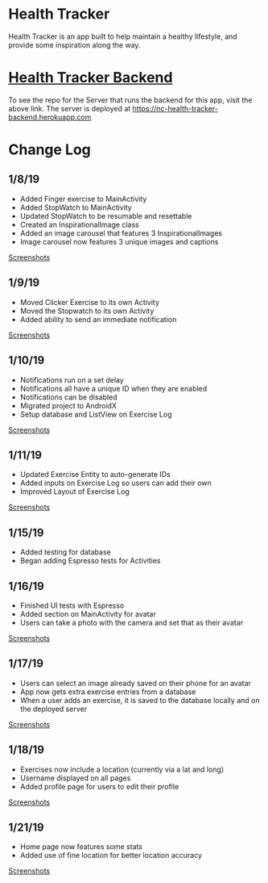 # Health Tracker
Health Tracker is an app built to help maintain a healthy lifestyle, and provide some inspiration along the way.

# [Health Tracker Backend](https://github.com/NJCrain/health-tracker-backend)
To see the repo for the Server that runs the backend for this app, visit the above link. The server is deployed at https://nc-health-tracker-backend.herokuapp.com

# Change Log
## 1/8/19
* Added Finger exercise to MainActivity
* Added StopWatch to MainActivity
* Updated StopWatch to be resumable and resettable 
* Created an InspirationalImage class
* Added an image carousel that features 3 InspirationalImages
* Image carousel now features 3 unique images and captions

[Screenshots](screenshots/#1819)

## 1/9/19
* Moved Clicker Exercise to its own Activity
* Moved the Stopwatch to its own Activity
* Added ability to send an immediate notification

[Screenshots](screenshots/#1919)

## 1/10/19
* Notifications run on a set delay
* Notifications all have a unique ID when they are enabled
* Notifications can be disabled
* Migrated project to AndroidX
* Setup database and ListView on Exercise Log

[Screenshots](screenshots/#11019-and-11119)

## 1/11/19
* Updated Exercise Entity to auto-generate IDs
* Added inputs on Exercise Log so users can add their own
* Improved Layout of Exercise Log

[Screenshots](screenshots/#11019-and-11119)

## 1/15/19
* Added testing for database
* Began adding Espresso tests for Activities

## 1/16/19
* Finished UI tests with Espresso
* Added section on MainActivity for avatar
* Users can take a photo with the camera and set that as their avatar

[Screenshots](screenshots/#11619)

## 1/17/19
* Users can select an image already saved on their phone for an avatar
* App now gets extra exercise entries from a database
* When a user adds an exercise, it is saved to the database locally and on the deployed server

[Screenshots](screenshots/#11719)

## 1/18/19
* Exercises now include a location (currently via a lat and long)
* Username displayed on all pages
* Added profile page for users to edit their profile

[Screenshots](screenshots/#11819)

## 1/21/19
* Home page now features some stats
* Added use of fine location for better location accuracy

[Screenshots](screenshots/#12119)

